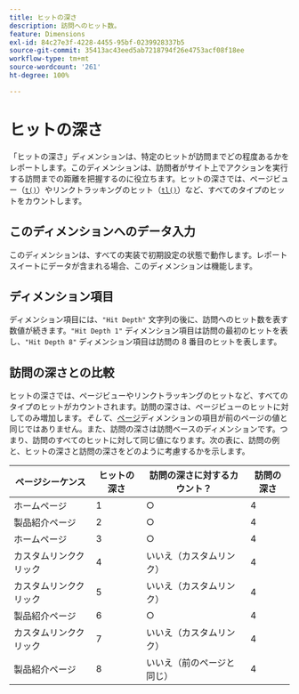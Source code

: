 ```yaml
---
title: ヒットの深さ
description: 訪問へのヒット数。
feature: Dimensions
exl-id: 84c27e3f-4228-4455-95bf-0239928337b5
source-git-commit: 35413ac43eed5ab7218794f26e4753acf08f18ee
workflow-type: tm+mt
source-wordcount: '261'
ht-degree: 100%

---
```


# ヒットの深さ

「ヒットの深さ」ディメンションは、特定のヒットが訪問までどの程度あるかをレポートします。このディメンションは、訪問者がサイト上でアクションを実行する訪問までの距離を把握するのに役立ちます。ヒットの深さでは、ページビュー（[`t()`](/help/implement/vars/functions/t-method.md)）やリンクトラッキングのヒット（[`tl()`](/help/implement/vars/functions/tl-method.md)）など、すべてのタイプのヒットをカウントします。

## このディメンションへのデータ入力

このディメンションは、すべての実装で初期設定の状態で動作します。レポートスイートにデータが含まれる場合、このディメンションは機能します。

## ディメンション項目

ディメンション項目には、`"Hit Depth"` 文字列の後に、訪問へのヒット数を表す数値が続きます。`"Hit Depth 1"` ディメンション項目は訪問の最初のヒットを表し、`"Hit Depth 8"` ディメンション項目は訪問の 8 番目のヒットを表します。

## 訪問の深さとの比較

ヒットの深さでは、ページビューやリンクトラッキングのヒットなど、すべてのタイプのヒットがカウントされます。訪問の深さは、ページビューのヒットに対してのみ増加します。_そして_、[ページ](page.md)ディメンションの項目が前のページの値と同じではありません。また、訪問の深さは訪問ベースのディメンションです。つまり、訪問のすべてのヒットに対して同じ値になります。次の表に、訪問の例と、ヒットの深さと訪問の深さをどのように考慮するかを示します。

| ページシーケンス | ヒットの深さ | 訪問の深さに対するカウント？ | 訪問の深さ |
| --- | --- | --- | --- |
| ホームページ | 1 | ○ | 4 |
| 製品紹介ページ | 2 | ○ | 4 |
| ホームページ | 3 | ○ | 4 |
| カスタムリンククリック | 4 | いいえ（カスタムリンク） | 4 |
| カスタムリンククリック | 5 | いいえ（カスタムリンク） | 4 |
| 製品紹介ページ | 6 | ○ | 4 |
| カスタムリンククリック | 7 | いいえ（カスタムリンク） | 4 |
| 製品紹介ページ | 8 | いいえ（前のページと同じ） | 4 |
